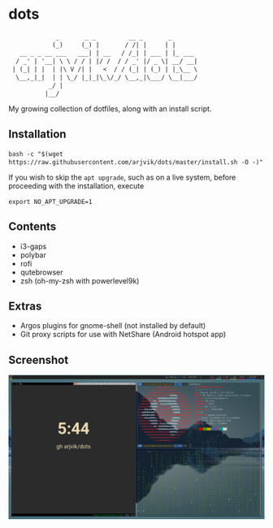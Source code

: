 # dots
```
             _       _ _         __ _       _        
            (_)     (_) |       / /| |     | |       
   __ _ _ __ ___   ___| | __   / /_| | ___ | |_ ___  
  / _' | '__| \ \ / / | |/ /  / / _' |/ _ \| __/ __| 
 | (_| | |  | |\ V /| |   <  / / (_| | (_) | |_\__ \ 
  \__,_|_|  | | \_/ |_|_|\_\/_/ \__,_|\___/ \__|___/ 
           _/ |
          |__/

```
My growing collection of dotfiles, along with an install script.

## Installation
```shell
bash -c "$(wget https://raw.githubusercontent.com/arjvik/dots/master/install.sh -O -)"
```
If you wish to skip the `apt upgrade`, such as on a live system, before proceeding with the installation, execute
```shell
export NO_APT_UPGRADE=1
```
## Contents
- i3-gaps
- polybar
- rofi
- qutebrowser
- zsh (oh-my-zsh with powerlevel9k)

## Extras
- Argos plugins for gnome-shell (not installed by default)
- Git proxy scripts for use with NetShare (Android hotspot app)

## Screenshot
![](screenshot.png)
